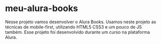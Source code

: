 # meu-alura-books
Nesse projeto vamos desenvolver o Alura Books. Usamos neste projeto as técnicas de  mobile-first, utilizando HTML5 CSS3 e um pouco de JS também. Esse projeto foi desenvolvido durante um curso na plataforma Alura.
